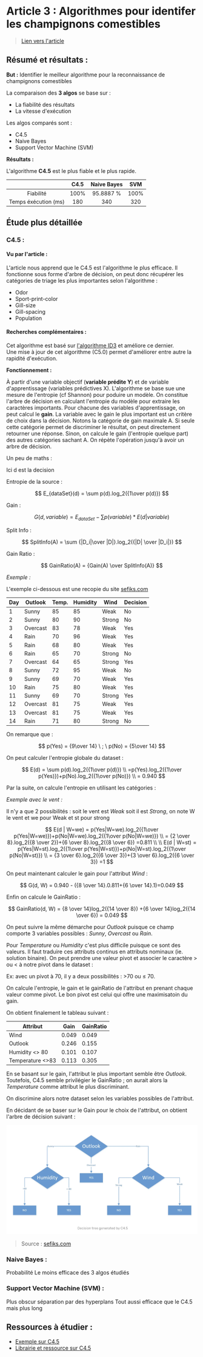 

# Article 3 : Algorithmes pour identifer les champignons comestibles

> [Lien vers l'article](3_Compare_Prosiding-ICOIACT-Yogja.pdf)

## Résumé et résultats :

**But :** Identifier le meilleur algorithme pour la reconnaissance de champignons comestibles

La comparaison des **3 algos** se base sur :

- La fiabilité des résultats
- La vitesse d'exécution

Les algos comparés sont : 

- C4.5
- Naive Bayes 
- Support Vector Machine (SVM)

**Résultats :** 

L'algorithme **C4.5** est le plus fiable et le plus rapide.

|                      | C4.5 | Naive Bayes | SVM  |
| :------------------: | :--: | :---------: | :--: |
|      Fiabilité       | 100% |  95.8887 %  | 100% |
| Temps éxécution (ms) | 180  |     340     | 320  |

## Étude plus détaillée

### C4.5 :

#### Vu par l'article :

L'article nous apprend que le C4.5 est l'algorithme le plus efficace. Il fonctionne sous forme d'arbre de décision, on peut donc récupérer les catégories de triage les plus importantes selon l'algorithme :

- Odor
- Sport-print-color
- Gill-size
- Gill-spacing
- Population

#### Recherches complémentaires :

Cet algorithme est basé sur [l'algorithme ID3](ID3.md) et améliore ce dernier.  
Une mise à jour de cet algorithme (C5.0) permet d'améliorer entre autre la rapidité d'exécution.

**Fonctionnement :**

À partir d'une variable objectif (**variable prédite Y**) et de variable d'apprentissage (variables prédictives X). L'algorithme se base sue une mesure de l'entropie (cf Shannon) pour poduire un modèle. On constitue l'arbre de décision en calculant l'entropie du modèle pour extraire les caractères importants. Pour chacune des variables d'apprentissage, on peut calcul le **gain**. La variable avec le gain le plus important est un critère de choix dans la décision. Notons la catégorie de gain maximale A. Si seule cette catégorie permet de discriminer le résultat, on peut directement retourner une réponse. Sinon, on calcule le gain (l'entropie quelque part) des autres catégories sachant A. On répète l'opération jusqu'à avoir un arbre de décision.

Un peu de maths :

Ici d est la decision

Entropie de la source : 


$$
E_{dataSet}(d) = \sum p(d).log_2({1\over p(d)})
$$


Gain :


$$
G(d, variable) = E_{dataSet} - \sum p(variable)*E(d|variable)
$$


Split Info :


$$
SplitInfo(A) =  \sum {|D_i|\over |D|}.log_2({|D| \over |D_i|})
$$



Gain Ratio :




$$
GainRatio(A) = {Gain(A) \over SplitInfo(A)}
$$




*Exemple :*

L'exemple ci-dessous est une recopie du site [sefiks.com](https://sefiks.com/2018/05/13/a-step-by-step-c4-5-decision-tree-example/)

| Day  | Outlook  | Temp. | Humidity | Wind   | Decision |
| ---- | -------- | ----- | -------- | ------ | -------- |
| 1    | Sunny    | 85    | 85       | Weak   | No       |
| 2    | Sunny    | 80    | 90       | Strong | No       |
| 3    | Overcast | 83    | 78       | Weak   | Yes      |
| 4    | Rain     | 70    | 96       | Weak   | Yes      |
| 5    | Rain     | 68    | 80       | Weak   | Yes      |
| 6    | Rain     | 65    | 70       | Strong | No       |
| 7    | Overcast | 64    | 65       | Strong | Yes      |
| 8    | Sunny    | 72    | 95       | Weak   | No       |
| 9    | Sunny    | 69    | 70       | Weak   | Yes      |
| 10   | Rain     | 75    | 80       | Weak   | Yes      |
| 11   | Sunny    | 69    | 70       | Strong | Yes      |
| 12   | Overcast | 81    | 75       | Weak   | Yes      |
| 13   | Overcast | 81    | 75       | Weak   | Yes      |
| 14   | Rain     | 71    | 80       | Strong | No       |

On remarque que :


$$
p(Yes) = {9\over 14} \ ; \ p(No) = {5\over 14}
$$


On peut calculer l'entropie globale du dataset :


$$
E(d) = \sum p(d).log_2({1\over p(d)}) \\ =p(Yes).log_2({1\over p(Yes)})+p(No).log_2({1\over p(No)}) \\ = 0.940
$$


Par la suite, on calcule l'entropie en utilisant les catégories :

*Exemple avec le vent :*

Il n'y a que 2 possibilités : soit le vent est *Weak* soit il est *Strong*, on note W le vent et we pour Weak et st pour strong  


$$
E(d | W=we) = p(Yes|W=we).log_2({1\over p(Yes|W=we)})+p(No|W=we).log_2({1\over p(No|W=we)}) \\ = {2 \over 8}.log_2({8 \over 2})+{6 \over 8}.log_2({8 \over 6}) =0.811
\\
\\
E(d | W=st) = p(Yes|W=st).log_2({1\over p(Yes|W=st)})+p(No|W=st).log_2({1\over p(No|W=st)}) \\ = {3 \over 6}.log_2({6 \over 3})+{3 \over 6}.log_2({6 \over 3}) =1
$$



On peut maintenant calculer le gain pour l'attribut *Wind* :


$$
G(d, W) = 0.940 - ({8 \over 14}.0.811+{6 \over 14}.1)=0.049
$$


Enfin on calcule le GainRatio :


$$
GainRatio(d, W) = {8 \over 14}log_2({14 \over 8}) +{6 \over 14}log_2({14 \over 6}) = 0.049
$$



On peut suivre la même démarche pour *Outlook* puisque ce champ comporte 3 variables possibles : *Sunny*, *Overcast* ou *Rain*.

Pour *Temperature* ou *Humidity* c'est plus difficile puisque ce sont des valeurs. Il faut traduire ces attributs continus en attributs nominaux (ie. solution binaire). On peut prendre une valeur pivot et associer le caractère > ou < à notre pivot dans le dataset :

Ex: avec un pivot à 70, il y a  deux possibilités : >70 ou ≤ 70. 

On calcule l'entropie, le gain et le gainRatio de l'attribut en prenant chaque valeur comme pivot. Le bon pivot est celui qui offre une maximisatoin du gain.



On obtient finalement le tableau suivant : 

| Attribut         | Gain  | GainRatio |
| ---------------- | ----- | --------- |
| Wind             | 0.049 | 0.049     |
| Outlook          | 0.246 | 0.155     |
| Humidity <> 80   | 0.101 | 0.107     |
| Temperature <>83 | 0.113 | 0.305     |

En se basant sur le gain, l'attribut le plus important semble être *Outlook*. Toutefois, C4.5 semble privilégier le GainRatio ; on aurait alors la *Temperature* comme attribut le plus discriminant.

On discrimine alors notre dataset selon les variables possibles de l'attribut.

En décidant de se baser sur le Gain pour le choix de l'attribut, on obtient l'arbre de décision suivant :

![Arbre de décision](../../img/articles/article1/arbre_de_decision.png)

> Source : [sefiks.com](https://sefiks.com/2018/05/13/a-step-by-step-c4-5-decision-tree-example/)

### Naive Bayes :

Probabilité 
Le moins efficace des 3 algos étudiés

### Support Vector Machine (SVM) :

Plus obscur séparation par des hyperplans 
Tout aussi efficace que le C4.5 mais plus long

## Ressources à étudier :

- [Exemple sur C4.5](https://sefiks.com/2018/05/13/a-step-by-step-c4-5-decision-tree-example/)
- [Librairie et ressource sur C4.5](https://github.com/serengil/chefboost)
